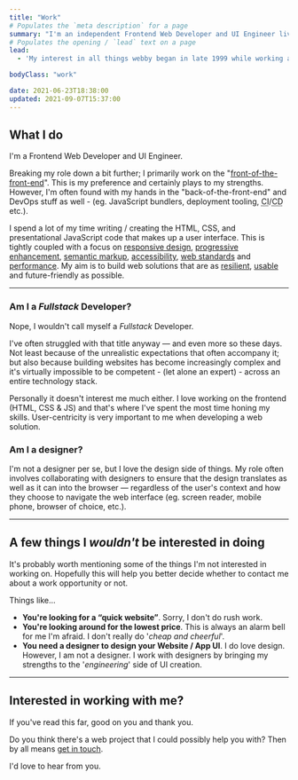 ```yaml
---
title: "Work"
# Populates the `meta description` for a page
summary: "I'm an independent Frontend Web Developer and UI Engineer living in West Sussex, England and have been helping small businesses, companies and organisations build their websites since 2004."
# Populates the opening / `lead` text on a page
lead:
  - 'My interest in all things webby began in late 1999 while working at the original <a href="https://en.wikipedia.org/wiki/Boo.com" rel="external">Boo.com</a>. After a brief stint of freelancing, I started at <a href="https://en.wikipedia.org/wiki/Air_Miles#Air_Miles_United_Kingdom" rel="external">Airmiles</a> in 2004 – which later became <a href="https://www.avios.com/" rel="external">Avios</a>.'

bodyClass: "work"

date: 2021-06-23T18:38:00
updated: 2021-09-07T15:37:00
---
```


## What I do

I'm a Frontend Web Developer and UI Engineer.

Breaking my role down a bit further; I primarily work on the "[front-of-the-front-end](https://bradfrost.com/blog/post/front-of-the-front-end-and-back-of-the-front-end-web-development/)". This is my preference and certainly plays to my strengths. However, I'm often found with my hands in the "back-of-the-front-end" and DevOps stuff as well - (eg. JavaScript bundlers, deployment tooling, <abbr title="Continuous Integration">CI</abbr>/<abbr title="Continuous Deployment">CD</abbr> etc.).

I spend a lot of my time writing / creating the HTML, CSS, and presentational JavaScript code that makes up a user interface. This is tightly coupled with a focus on [responsive design](https://alistapart.com/article/responsive-web-design), [progressive enhancement](https://www.gov.uk/service-manual/technology/using-progressive-enhancement), [semantic markup](https://www.w3.org/TR/WCAG20-TECHS/G115.html), [accessibility](https://www.w3.org/TR/WCAG20/), [web standards](https://www.w3.org/standards/) and [performance](https://developer.mozilla.org/en-US/docs/Learn/Performance). My aim is to build web solutions that are as [resilient](https://resilientwebdesign.com/), [usable](https://trentwalton.com/2014/03/10/device-agnostic/) and future-friendly as possible.

---

### Am I a *Fullstack* Developer?

Nope, I wouldn't call myself a *Fullstack* Developer.

I've often struggled with that title anyway &mdash; and even more so these days. Not least because of the unrealistic expectations that often accompany it; but also because building websites has become increasingly complex and it's virtually impossible to be competent - (let alone an expert) - across an entire technology stack.

Personally it doesn't interest me much either. I love working on the frontend (HTML, CSS & JS) and that's where I've spent the most time honing my skills. User-centricity is very important to me when developing a web solution.

### Am I a designer?

I'm not a designer per se, but I love the design side of things. My role often involves collaborating with designers to ensure that the design translates as well as it can into the browser &mdash; regardless of the user's context and how they choose to navigate the web interface (eg. screen reader, mobile phone, browser of choice, etc.).

---

## A few things I *wouldn't* be interested in doing

It's probably worth mentioning some of the things I'm not interested in working on. Hopefully this will help you better decide whether to contact me about a work opportunity or not.

Things like&hellip;

* **You're looking for a “quick website”**. Sorry, I don't do rush work.
* **You're looking around for the lowest price**. This is always an alarm bell for me I'm afraid. I don't really do '*cheap and cheerful*'.
* **You need a designer to design your Website / App UI**. I do love design. However, I am not a designer. I work with designers by bringing my strengths to the '*engineering*' side of UI creation.

---

## Interested in working with me?

If you've read this far, good on you and thank you.

Do you think there's a web project that I could possibly help you with? Then by all means [get in touch](/contact).

I'd love to hear from you.
